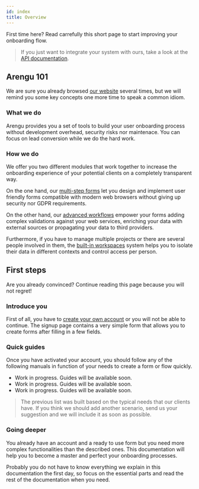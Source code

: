 ```yaml
---
id: index
title: Overview
---
```


First time here? Read carrefully this short page to start improving your onboarding flow.

> If you just want to integrate your system with ours, take a look at the [API documentation](/api/).

## Arengu 101

We are sure you already browsed [our website](https://www.arengu.com/) several times, but we will remind you some key concepts one more time to speak a common idiom.

### What we do

Arengu provides you a set of tools to build your user onboarding process without development overhead, security risks nor maintenace. You can focus on lead conversion while we do the hard work.

### How we do

We offer you two different modules that work together to increase the onboarding experience of your potential clients on a completely transparent way.

On the one hand, our [multi-step forms](/docs/forms/) let you design and implement user friendly forms compatible with modern web browsers without giving up security nor GDPR requirements.

On the other hand, our [advanced workflows](/docs/flows/) empower your forms adding complex validations against your web services, enriching your data with external sources or propagating your data to third providers.

Furthermore, if you have to manage multiple projects or there are several people involved in them, the [built-in workspaces](/workspaces) system helps you to isolate their data in different contexts and control access per person.

## First steps

Are you already convinced? Continue reading this page because you will not regret!

### Introduce you

First of all, you have to [create your own account](https://admin.arengu.com/#/signup) or you will not be able to continue. The signup page contains a very simple form that allows you to create forms after filling in a few fields.

### Quick guides

Once you have activated your account, you should follow any of the following manuals in function of your needs to create a form or flow quickly.

* Work in progress. Guides will be available soon.
* Work in progress. Guides will be available soon.
* Work in progress. Guides will be available soon.

> The previous list was built based on the typical needs that our clients have. If you think we should add another scenario, send us your suggestion and we will include it as soon as possible.

### Going deeper

You already have an account and a ready to use form but you need more complex functionalities than the described ones. This documentation will help you to become a master and perfect your onboarding processes.

Probably you do not have to know everything we explain in this documentation the first day, so focus on the essential parts and read the rest of the documentation when you need.
